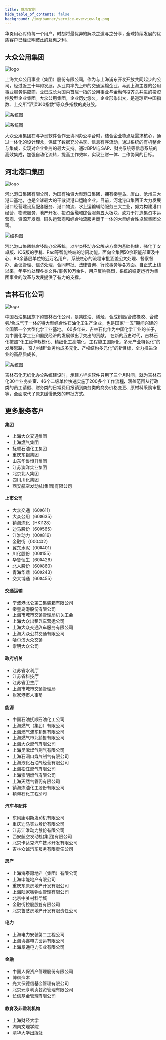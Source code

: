 ```yaml
---
title: 成功案例
hide_table_of_contents: false
background: /img/banner/service-overview-lg.png
---
```


华炎用心对待每一个用户，时刻将最优异的解决之道与之分享，全球持续发展的优质客户已经证明彼此的互惠之利。

## 大众公用集团

![logo](/assets/workflow/logo-dzug.png)

上海大众公用事业（集团）股份有限公司，作为与上海浦东开发开放共同起步的公司，经过近三十年的发展，从业内率先上市的交通运输企业，再到上海主要的公用事业服务供应商，业已成长为国内首屈一指的公用事业与金融创投齐头并进的投资控股型企业集团。大众公用集团，企业历史悠久，企业形象出众，是道琼斯中国指数、上交所“沪深300指数”等众多指数的成分股。

![系统图](/assets/workflow/login_dzug.png)

![系统图](/assets/workflow/frontpage_dzug.png)

大众公用集团在与华炎软件合作云协同办公平台时，结合企业特点及需求核心，通过一体化的设计理念，保证了数据充分共享、信息有序流动，通过系统的有机整合与集成，实现对企业业务的最大支持。通过BPM与SAP、财务系统等信息系统的高效集成，加强自动化流转，提高工作效率，实现业财一体、工作协同的目标。

## 河北港口集团

![logo](/assets/workflow/logo-qhd.png)

河北港口集团有限公司，为国有独资大型港口集团，拥有秦皇岛、唐山、沧州三大港口基地，也是全球最大的干散货港口运输企业。目前，河北港口集团正大力发展港口经营建设及配套服务、港口物流、水上运输辅助服务三大主业，努力构建港口经营、物流服务、地产开发、投资金融和综合服务五大板块，致力于打造集资本运营商、资源开发商、码头运营商和综合物流服务商于一体的大型综合性卓越集团公司。

![结构图](/assets/workflow/structure_qhd.png)

河北港口集团综合移动办公系统，以华炎移动办公解决方案为基础构建，强化了安卓版、iOS版的手机、Pad等智能终端的访问功能。面向全集团50余职能部室及中心、80余基层单位的近万名用户，系统核心的流程审批涵盖公文处理、督察督办、会议管理、信访处理、合同审批、法律咨询、行政事务等各方面。自正式上线以来，年平均处理各类文件/事务10万余件，用户反响强烈，系统的稳定运行为集团事业的改革与发展提供了有力的支撑。

## 吉林石化公司

![logo](/assets/workflow/logo-jlsh.png)

中国石油集团旗下的吉林石化公司，是集炼油、烯烃、合成树脂/合成橡胶、合成氨/合成气于一体的特大型综合性石油化工生产企业，也是国家“一五”期间兴建的全国第一个大型化学工业基地。 60多年来，吉林石化作为中国化学工业的长子，为中国化学工业和国民经济的发展做出了突出的贡献。 在新的历史时代，吉林石化按照“化工延伸规模化、精细化工高端化、工程施工国际化、多元产业特色化”的发展思路， 奋力构建“业务构成多元化、产权结构多元化”的新目标，全力推进企业的高品质成长。

![系统图](/assets/workflow/frontpage_jlsh.jpg)

吉林石化无纸化办公系统建设时，承建方华炎软件只用了三个月时间，就为吉林石化30个业务处室、46个二级单位快速实施了200多个工作流程，涵盖范围从行政类的员工请假、财务类的日常费用报销到商务类的商务价格变更、原材料采购审批等，全面取代了原来缓慢低效的审批方式。

## 更多服务客户

<div className="slds-grid slds-wrap">
<div className="slds-col slds-size_1-of-2 slds-p-vertical_medium">

#### 集团

- 上海大众交通集团
- 上海燃气集团
- 抚顺石油化工集团
- 重庆东银集团
- 山东华鲁恒升集团
- 江苏澳洋实业集团
- 北京北人集团
- 四川川化集团
- 西安航空发动机(集团)有限公司

</div>
<div className="slds-col slds-size_1-of-2 slds-p-vertical_medium">

#### 上市公司

- 大众交通（600611）
- 大众公用（600635）
- 镇海炼化（HK1128）
- 迪马股份（600565）
- 江淮动力（000816）
- 金融街（000402）
- 冀东水泥（000401）
- 川化股份（000155）
- 华鲁恒生（600426）
- 北人股份（600860）
- 青海华鼎（600243）
- 交大博通（600455）

</div>
<div className="slds-col slds-size_1-of-2 slds-p-vertical_medium">

#### 交通运输

- 宁波港北仑第二集装箱有限公司
- 秦皇岛港股份有限公司
- 上海市城市交通管理局机关工会
- 上海大众出租汽车营运公司
- 上海大众交通汽车服务有限公司
- 上海大众公共交通有限公司
- 哈尔滨大众交通
- 崇明大众公司

</div>
<div className="slds-col slds-size_1-of-2 slds-p-vertical_medium">

#### 政府机关

- 江苏省水利厅
- 江苏省科技厅
- 江苏省卫生厅
- 上海市城市交通管理局
- 张家港市人事局

</div>
<div className="slds-col slds-size_1-of-2 slds-p-vertical_medium">

#### 能源

- 中国石油抚顺石油化工公司
- 上海燃气（集团）有限公司
- 上海燃气浦东销售有限公司
- 上海燃气市北销售有限公司
- 上海大众燃气有限公司
- 上海吴淞煤气制气有限公司
- 上海石洞口煤气制气有限公司
- 上海液化石油气经营有限公司
- 上海松江燃气有限公司
- 上海崇明燃气有限公司
- 上海天然气管网有限公司
- 镇海炼油化工股份有限公司
- 镇海石化工程公司

</div>
<div className="slds-col slds-size_1-of-2 slds-p-vertical_medium">

#### 汽车与配件

- 东风康明斯发动机有限公司
- 重庆迪马实业股份有限公司
- 江苏江淮动力股份有限公司
- 西安航空发动机(集团)有限公司
- 北京卡达克汽车技术开发有限公司
- 吉林众诚汽车服务有限责任公司

</div>
<div className="slds-col slds-size_1-of-2 slds-p-vertical_medium">

#### 房产

- 上海海泰房地产（集团）有限公司
- 上海申能地产有限公司
- 重庆东原房地产开发有限公司
- 上海陆家嘴物业管理有限公司
- 北京中关村科学城
- 金融街控股股份有限公司
- 北京鲁艺房地产开发有限责任公司

</div>
<div className="slds-col slds-size_1-of-2 slds-p-vertical_medium">

#### 电力

- 上海电力安装第二工程公司
- 上海协鑫电力营运有限公司
- 上海阜通电力实业有限公司

</div>
<div className="slds-col slds-size_1-of-2 slds-p-vertical_medium">

#### 金融

- 中国人保资产管理股份有限公司
- 博信资本
- 光大保德信基金管理有限公司
- 北京元亨利贞投资管理有限公司
- 长信基金管理有限公司

</div>
<div className="slds-col slds-size_1-of-2 slds-p-vertical_medium">

#### 教育及非盈利机构

- 上海财经大学
- 湖南文理学院
- 清华大学出版社

</div>
</div>